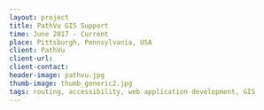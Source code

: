 ```yaml
---
layout: project
title: PathVu GIS Support
time: June 2017 - Current
place: Pittsburgh, Pennsylvania, USA
client: PathVu
client-url: 
client-contact: 
header-image: pathvu.jpg
thumb-image: thumb_generic2.jpg
tags: routing, accessibility, web application development, GIS
---
```


